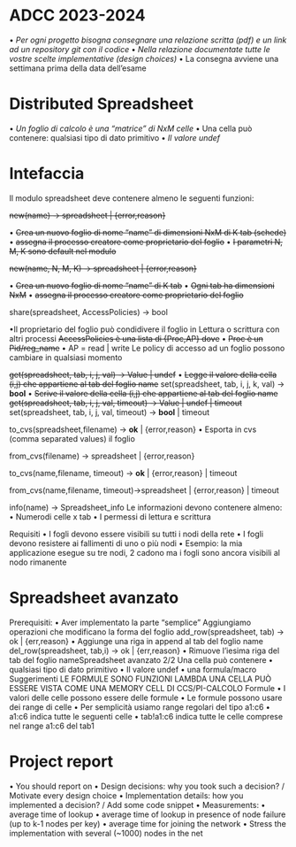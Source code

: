 # ADCC 2023-2024
• *Per ogni progetto bisogna consegnare una relazione scritta (pdf) e un link ad un repository git con il codice*
• *Nella relazione documentate tutte le vostre scelte implementative (design choices)*
• La consegna avviene una settimana prima della data dell’esame

# Distributed Spreadsheet

• *Un foglio di calcolo è una “matrice” di NxM celle*
• Una cella può contenere: 
  qualsiasi tipo di dato primitivo
• *Il valore undef*

# Intefaccia

Il modulo spreadsheet deve contenere almeno le seguenti funzioni:

~~new(name) -> spreadsheet | {error,reason}~~ 

• ~~Crea un nuovo foglio di nome “name” di dimensioni NxM di K tab (schede)~~ 
• ~~assegna il processo creatore come proprietario del foglio~~ 
• ~~I parametri N, M, K  sono default nel modulo~~



~~new(name, N, M, K) -> spreadsheet | {error,reason}~~ 

• ~~Crea un nuovo foglio di nome “name” di K tab~~ 
• ~~Ogni tab ha dimensioni NxM~~ 
• ~~assegna il processo creatore come proprietario del foglio~~

share(spreadsheet, AccessPolicies) -> bool

•Il proprietario del foglio può condidivere il foglio in Lettura o scrittura con altri processi
 ~~AccessPolicies è una lista di {Proc,AP} dove~~
 • ~~Proc è un Pid/reg_name~~
 • AP = read | write
 Le policy di accesso ad un foglio possono cambiare in qualsiasi momento

~~get(spreadsheet, tab, i, j, val) -> Value | undef~~
• ~~Legge il valore della cella (i,j) che appartiene al tab del foglio name~~
set(spreadsheet, tab, i, j, k, val) -> **bool**
• ~~Scrive il valore della cella (i,j) che appartiene al tab del foglio name~~
~~get(spreadsheet, tab, i, j, val, timeout) -> Value | undef | timeout~~
set(spreadsheet, tab, i, j, val, timeout) -> **bool** | timeout

to_cvs(spreadsheet,filename) -> **ok** | {error,reason}
• Esporta in cvs (comma separated values) il foglio

from_cvs(filename) -> spreadsheet | {error,reason} 

to_cvs(name,filename, timeout) -> **ok** | {error,reason} | timeout 

from_cvs(name,filename, timeout)->spreadsheet | {error,reason} | timeout 

info(name) -> Spreadsheet_info Le informazioni devono contenere almeno: 
• Numerodi celle x tab 
• I permessi di lettura e scrittura

Requisiti 
• I fogli devono essere visibili su tutti i nodi della rete 
• I fogli devono resistere ai fallimenti di uno o più nodi • Esempio: la mia applicazione esegue su tre nodi, 2 cadono ma i fogli sono ancora visibili al nodo rimanente


# Spreadsheet avanzato 
 Prerequisiti: • Aver implementato la parte “semplice” 
 Aggiungiamo operazioni che modificano la forma del foglio 
 add_row(spreadsheet, tab) -> ok | {err,reason} 
 • Aggiunge una riga in append al tab del foglio name 
 del_row(spreadsheet, tab,i) -> ok | {err,reason} 
 • Rimuove l’iesima riga del tab del foglio nameSpreadsheet avanzato 2/2 
 Una cella può contenere 
 • qualsiasi tipo di dato primitivo 
 • Il valore undef 
 • una formula/macro
Suggerimenti 
LE FORMULE SONO FUNZIONI LAMBDA 
UNA CELLA PUÒ ESSERE VISTA COME UNA MEMORY CELL DI CCS/PI-CALCOLO
Formule 
• I valori delle celle possono essere delle formule 
• Le formule possono usare dei range di celle 
• Per semplicità usiamo range regolari del tipo a1:c6 • a1:c6 indica tutte le seguenti celle 
• tab!a1:c6 indica tutte le celle comprese nel range a1:c6 del tab1
# Project report 
• You should report on 
• Design decisions: why you took such a decision? / Motivate every design choice 
• Implementation details: how you implemented a decision? / Add some code snippet 
• Measurements: 
  • average time of lookup 
  • average time of lookup in presence of node failure (up to k-1 nodes per key) 
  • average time for joining the network • Stress the implementation with several (~1000) nodes in the net
